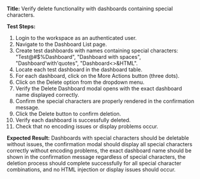 **Title:** Verify delete functionality with dashboards containing special characters.

**Test Steps:**
1. Login to the workspace as an authenticated user.
2. Navigate to the Dashboard List page.
3. Create test dashboards with names containing special characters: "Test@#$%Dashboard", "Dashboard with spaces", "Dashboard'with'quotes", "Dashboard<>&HTML".
4. Locate each test dashboard in the dashboard table.
5. For each dashboard, click on the More Actions button (three dots).
6. Click on the Delete option from the dropdown menu.
7. Verify the Delete Dashboard modal opens with the exact dashboard name displayed correctly.
8. Confirm the special characters are properly rendered in the confirmation message.
9. Click the Delete button to confirm deletion.
10. Verify each dashboard is successfully deleted.
11. Check that no encoding issues or display problems occur.

**Expected Result:**
Dashboards with special characters should be deletable without issues, the confirmation modal should display all special characters correctly without encoding problems, the exact dashboard name should be shown in the confirmation message regardless of special characters, the deletion process should complete successfully for all special character combinations, and no HTML injection or display issues should occur.